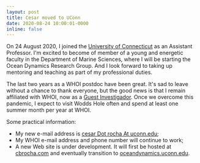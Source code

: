 ```yaml
---
layout: post
title: Cesar moved to UConn
date: 2020-08-24 10:00:01-0000
inline: false
---
```


On 24 August 2020, I joined the <ins>[University of Connecticut](https://uconn.edu)</ins> as an Assistant Professor. I'm excited to become of member of a young and energetic faculty in the Department of Marine Sciences, where I will be starting the Ocean Dynamics Research Group. And I look forward to taking up mentoring and teaching as part of my professional duties. 

The last two years as a WHOI postdoc have been great. It's sad to leave without a chance to thank everyone, but the good news is that I remain affiliated with WHOI, now as a <ins>[Guest Investigador](https://www.whoi.edu/profile/crocha/)</ins>. Once we overcome this pandemic, I expect to visit Wodds Hole often and spend at least one summer month per year at WHOI.

Some practical information:
- My new e-mail address is <ins>[cesar Dot rocha At uconn.edu](cesar.rocha@uconn.edu)</ins>;
- My WHOI e-mail address and phone number will continue to work;
- A new Web site is under development. It will first be hosted at <ins>[cbrocha.com](http://cbrocha.com)</ins> and eventually transition to <ins>[oceandynamics.uconn.edu]()</ins>.
 

 

<!-- *** -->


<!-- #### Hipster list
<ul>
    <li>brunch</li>
    <li>fixie</li>
    <li>raybans</li>
    <li>messenger bag</li>
</ul> -->

<!-- Hoodie Thundercats retro, tote bag 8-bit Godard craft beer gastropub. Truffaut Tumblr taxidermy, raw denim Kickstarter sartorial dreamcatcher. Quinoa chambray slow-carb salvia readymade, bicycle rights 90's yr typewriter selfies letterpress cardigan vegan.

***

Pug heirloom High Life vinyl swag, single-origin coffee four dollar toast taxidermy reprehenderit fap distillery master cleanse locavore. Est anim sapiente leggings Brooklyn ea. Thundercats locavore excepteur veniam eiusmod. Raw denim Truffaut Schlitz, migas sapiente Portland VHS twee Bushwick Marfa typewriter retro id keytar.

> We do not grow absolutely, chronologically. We grow sometimes in one dimension, and not in another, unevenly. We grow partially. We are relative. We are mature in one realm, childish in another.
> —Anais Nin

Fap aliqua qui, scenester pug Echo Park polaroid irony shabby chic ex cardigan church-key Odd Future accusamus. Blog stumptown sartorial squid, gastropub duis aesthetic Truffaut vero. Pinterest tilde twee, odio mumblecore jean shorts lumbersexual. -->
